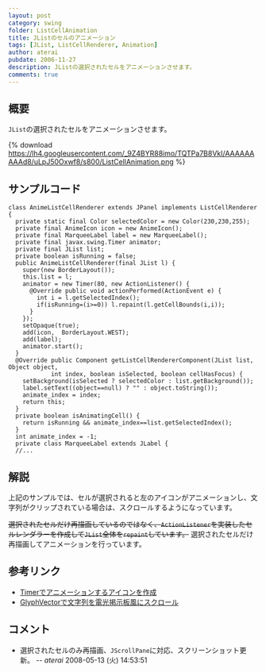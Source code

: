 ```yaml
---
layout: post
category: swing
folder: ListCellAnimation
title: JListのセルのアニメーション
tags: [JList, ListCellRenderer, Animation]
author: aterai
pubdate: 2006-11-27
description: JListの選択されたセルをアニメーションさせます。
comments: true
---
```

## 概要
`JList`の選択されたセルをアニメーションさせます。

{% download https://lh4.googleusercontent.com/_9Z4BYR88imo/TQTPa7B8VkI/AAAAAAAAAd8/uLpJ50Oxwf8/s800/ListCellAnimation.png %}

## サンプルコード
<pre class="prettyprint"><code>class AnimeListCellRenderer extends JPanel implements ListCellRenderer {
  private static final Color selectedColor = new Color(230,230,255);
  private final AnimeIcon icon = new AnimeIcon();
  private final MarqueeLabel label = new MarqueeLabel();
  private final javax.swing.Timer animator;
  private final JList list;
  private boolean isRunning = false;
  public AnimeListCellRenderer(final JList l) {
    super(new BorderLayout());
    this.list = l;
    animator = new Timer(80, new ActionListener() {
      @Override public void actionPerformed(ActionEvent e) {
        int i = l.getSelectedIndex();
        if(isRunning=(i&gt;=0)) l.repaint(l.getCellBounds(i,i));
      }
    });
    setOpaque(true);
    add(icon,  BorderLayout.WEST);
    add(label);
    animator.start();
  }
  @Override public Component getListCellRendererComponent(JList list, Object object,
            int index, boolean isSelected, boolean cellHasFocus) {
    setBackground(isSelected ? selectedColor : list.getBackground());
    label.setText((object==null) ? "" : object.toString());
    animate_index = index;
    return this;
  }
  private boolean isAnimatingCell() {
    return isRunning &amp;&amp; animate_index==list.getSelectedIndex();
  }
  int animate_index = -1;
  private class MarqueeLabel extends JLabel {
  //...
</code></pre>

## 解説
上記のサンプルでは、セルが選択されると左のアイコンがアニメーションし、文字列がクリップされている場合は、スクロールするようになっています。

~~選択されたセルだけ再描画しているのではなく、`ActionListener`を実装したセルレンダラーを作成して`JList`全体を`repaint`しています。~~
選択されたセルだけ再描画してアニメーションを行っています。

## 参考リンク
- [Timerでアニメーションするアイコンを作成](http://terai.xrea.jp/Swing/AnimeIcon.html)
- [GlyphVectorで文字列を電光掲示板風にスクロール](http://terai.xrea.jp/Swing/ScrollingMessage.html)

<!-- dummy comment line for breaking list -->

## コメント
- 選択されたセルのみ再描画、`JScrollPane`に対応、スクリーンショット更新。 -- *aterai* 2008-05-13 (火) 14:53:51

<!-- dummy comment line for breaking list -->
